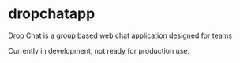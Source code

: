 dropchatapp
===========

Drop Chat is a group based web chat application designed for teams

Currently in development, not ready for production use.